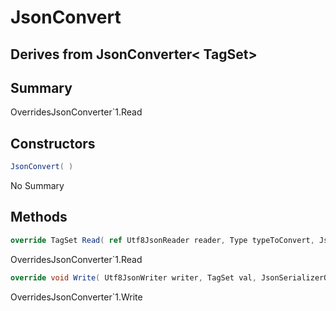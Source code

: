 # JsonConvert

## Derives from JsonConverter< TagSet>

## Summary

OverridesJsonConverter`1.Read
## Constructors

```c#
JsonConvert( ) 
```
No Summary
## Methods

```c#
override TagSet Read( ref Utf8JsonReader reader, Type typeToConvert, JsonSerializerOptions options) 
```
OverridesJsonConverter`1.Read
```c#
override void Write( Utf8JsonWriter writer, TagSet val, JsonSerializerOptions options) 
```
OverridesJsonConverter`1.Write
